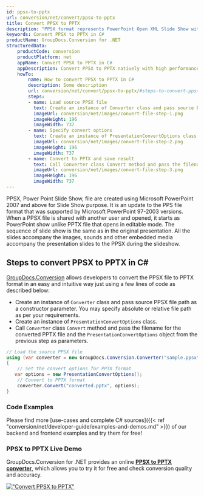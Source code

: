 ```yaml
---
id: ppsx-to-pptx
url: conversion/net/convert/ppsx-to-pptx
title: Convert PPSX to PPTX
description: "PPSX format represents PowerPoint Open XML Slide Show with .ppsx extension. Learn how to convert PPSX to PPTX file programmatically in C# language using GroupDocs.Conversion for .NET library."
keywords: Convert PPSX to PPTX in C#
productName: GroupDocs.Conversion for .NET
structuredData:
    productCode: conversion
    productPlatform: net
    appName: Convert PPSX to PPTX in C#
    appDescription: Convert PPSX to PPTX natively with high performance using C# language and server side GroupDocs.Conversion for .NET APIs, without the use of any software like Microsoft or Open Office.
    howTo:
        name: How to convert PPSX to PPTX in C# 
        description: Some description
        url: conversion/net/convert/ppsx-to-pptx/#steps-to-convert-ppsx-to-pptx-in-c
        steps:
        - name: Load source PPSX file 
          text: Create an instance of Converter class and pass source PPSX file path as a constructor parameter. You may specify absolute or relative file path as per your requirements. 
          imageUrl: conversion/net/images/convert-file-step-1.png
          imageHeight: 196
          imageWidth: 737
        - name: Specify convert options 
          text: Create an instance of PresentationConvertOptions class.
          imageUrl: conversion/net/images/convert-file-step-2.png
          imageHeight: 196
          imageWidth: 737
        - name: Convert to PPTX and save result 
          text: Call Converter class Convert method and pass the filename for the converted HTML file and the PresentationConvertOptions object from the previous step as parameters.
          imageUrl: conversion/net/images/convert-file-step-3.png
          imageHeight: 196
          imageWidth: 737
---
```


PPSX, Power Point Slide Show, file are created using Microsoft PowerPoint 2007 and above for Slide Show purpose. It is an update to the PPS file format that was supported by Microsoft PowerPoint 97-2003 versions. When a PPSX file is shared with another user and opened, it starts as PowerPoint show unlike PPTX file that opens in editable mode. The sequence of slide show is the same as in the original presentation. All the slides accompany the images, sounds and other embedded media accompany the presentation slides to the PPSX during the slideshow. 

## Steps to convert PPSX to PPTX in C#

[GroupDocs.Conversion](https://products.groupdocs.com/conversion/net) allows developers to convert the PPSX file to PPTX format in an easy and intuitive way just using a few lines of code as described below:

* Create an instance of `Converter` class and pass source PPSX file path as a constructor parameter. You may specify absolute or relative file path as per your requirements. 
* Create an instance of `PresentationConvertOptions` class.
* Call `Converter` class `Convert` method and pass the filename for the converted PPTX file and the `PresentationConvertOptions` object from the previous step as parameters.

```csharp
// Load the source PPSX file
using (var converter = new GroupDocs.Conversion.Converter("sample.ppsx"))
{
    // Set the convert options for PPTX format
   var options = new PresentationConvertOptions();
    // Convert to PPTX format
    converter.Convert("converted.pptx", options);
}
```

### Code Examples

Please find more [use-cases and complete C# sources]({{< ref "conversion/net/developer-guide/examples-and-demos.md" >}}) of our backend and frontend examples and try them for free!

### PPSX to PPTX Live Demo

GroupDocs.Conversion for .NET provides an online [**PPSX to PPTX converter**](https://products.groupdocs.app/conversion/ppsx-to-pptx), which allows you to try it for free and check conversion quality and accuracy.

[!["Convert PPSX to PPTX"](conversion/net/images/convert-to-pptx/convert-ppsx-to-pptx.png)](https://products.groupdocs.app/conversion/ppsx-to-pptx)